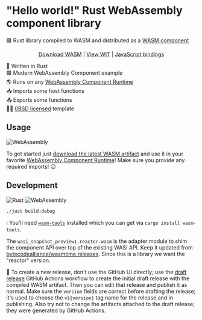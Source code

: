 # "Hello world!" Rust WebAssembly component library

🟪 Rust library compiled to WASM and distributed as a [WASM component]

<p align=center>
  <a href="https://github.com/jcbhmr/hello-world-rust-wasm-component-lib/releases/latest/download/hello_world_rust_wasm_component_lib.wasm">Download WASM</a>
  | <a href="https://github.com/jcbhmr/hello-world-rust-wasm-component-lib/tree/main/wit">View WIT</a>
  | <a href="https://github.com/jcbhmr/hello-world-rust-wasm-component-lib.js">JavaScript bindings</a>
</p>

🦀 Written in Rust \
🟪 Modern WebAssembly Component example \
🌎 Runs on any [WebAssembly Component Runtime] \
📥 Imports some host functions \
📤 Exports some functions \
👩‍⚖️ [0BSD licensed] template

## Usage

![WebAssembly](https://img.shields.io/static/v1?style=for-the-badge&message=WebAssembly&color=654FF0&logo=WebAssembly&logoColor=FFFFFF&label=)

To get started just [download the latest WASM artifact] and use it in your
favorite [WebAssembly Component Runtime]! Make sure you provide any required
imports! 😉

## Development

![Rust](https://img.shields.io/static/v1?style=for-the-badge&message=Rust&color=000000&logo=Rust&logoColor=FFFFFF&label=)
![WebAssembly](https://img.shields.io/static/v1?style=for-the-badge&message=WebAssembly&color=654FF0&logo=WebAssembly&logoColor=FFFFFF&label=)

```sh
./just build:debug
```

ℹ You'll need [`wasm-tools`] installed which you can get via
`cargo install wasm-tools`.

The `wasi_snapshot_preview1.reactor.wasm` is the adapter module to shim the
component API over top of the existing WASI API. Keep it updated from
[bytecodealliance/wasmtime releases]. Since this is a library we want the
"reactor" version.

🚚 To create a new release, don't use the GitHub UI directly; use the [draft
release] GitHub Actions workflow to create the initial draft release with the
compiled WASM artifact. Then you can edit that release and publish it as normal.
Make sure the `version` fields are correct before drafting the release; it's
used to choose the `v${version}` tag name for the release and in publishing.
Also try not to change the artifacts attached to the draft release; they were
generated by GitHub Actions.

<!-- prettier-ignore-start -->
[webassembly component runtime]: https://github.com/bytecodealliance/wit-bindgen#host-runtimes-for-components
[wasm component]: https://github.com/WebAssembly/component-model
[`wasm-tools`]: https://github.com/bytecodealliance/wasm-tools
[bytecodealliance/wasmtime releases]: https://github.com/bytecodealliance/wasmtime/releases
[draft release]: https://github.com/jcbhmr/hello-world-wasm-component/actions/workflows/draft-release.yml
[download the latest WASM artifact]: https://github.com/jcbhmr/hello-world-rust-wasm-component-lib/releases/latest/download/hello_world_rust_wasm_component_lib.wasm
[0bsd licensed]: https://github.com/jcbhmr/hello-world-rust-wasm-component-lib/blob/main/LICENSE
<!-- prettier-ignore-end -->
